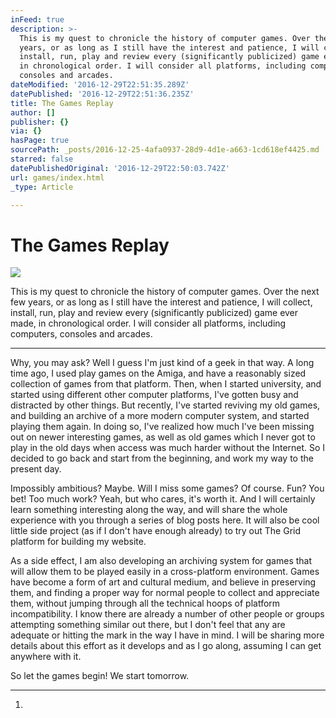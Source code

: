 ```yaml
---
inFeed: true
description: >-
  This is my quest to chronicle the history of computer games. Over the next few
  years, or as long as I still have the interest and patience, I will collect,
  install, run, play and review every (significantly publicized) game ever made,
  in chronological order. I will consider all platforms, including computers,
  consoles and arcades.
dateModified: '2016-12-29T22:51:35.289Z'
datePublished: '2016-12-29T22:51:36.235Z'
title: The Games Replay
author: []
publisher: {}
via: {}
hasPage: true
sourcePath: _posts/2016-12-25-4afa0937-28d9-4d1e-a663-1cd618ef4425.md
starred: false
datePublishedOriginal: '2016-12-29T22:50:03.742Z'
url: games/index.html
_type: Article

---
```

# The Games Replay
![](https://the-grid-user-content.s3-us-west-2.amazonaws.com/9e29940f-7fe2-4b05-95e5-678915ff8cf9.jpg)

This is my quest to chronicle the history of computer games. Over the next few years, or as long as I still have the interest and patience, I will collect, install, run, play and review every (significantly publicized) game ever made, in chronological order. I will consider all platforms, including computers, consoles and arcades.

---

Why, you may ask? Well I guess I'm just kind of a geek in that way. A long time ago, I used play games on the Amiga, and have a reasonably sized collection of games from that platform. Then, when I started university, and started using different other computer platforms, I've gotten busy and distracted by other things. But recently, I've started reviving my old games, and building an archive of a more modern computer system, and started playing them again. In doing so, I've realized how much I've been missing out on newer interesting games, as well as old games which I never got to play in the old days when access was much harder without the Internet. So I decided to go back and start from the beginning, and work my way to the present day.

Impossibly ambitious? Maybe. Will I miss some games? Of course. Fun? You bet! Too much work? Yeah, but who cares, it's worth it. And I will certainly learn something interesting along the way, and will share the whole experience with you through a series of blog posts here. It will also be cool little side project (as if I don't have enough already) to try out The Grid platform for building my website.

As a side effect, I am also developing an archiving system for games that will allow them to be played easily in a cross-platform environment. Games have become a form of art and cultural medium, and believe in preserving them, and finding a proper way for normal people to collect and appreciate them, without jumping through all the technical hoops of platform incompatibility. I know there are already a number of other people or groups attempting something similar out there, but I don't feel that any are adequate or hitting the mark in the way I have in mind. I will be sharing more details about this effort as it develops and as I go along, assuming I can get anywhere with it.

So let the games begin! We start tomorrow.

---

1.